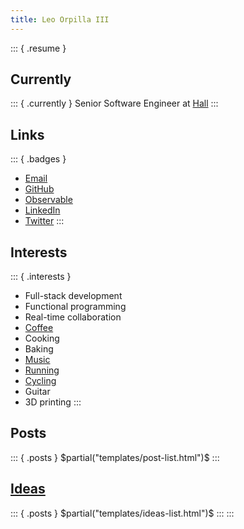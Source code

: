 ```yaml
---
title: Leo Orpilla III
---
```

::: { .resume }
## Currently
::: { .currently }
Senior Software Engineer at [Hall][hall]
::: 
## Links 
::: { .badges }
- [Email][email]
- [GitHub][github]
- [Observable][observable]
- [LinkedIn][linkedin]
- [Twitter][twitter]
:::

## Interests
::: { .interests }
- Full-stack development
- Functional programming
- Real-time collaboration
- [Coffee][coffee]
- Cooking
- Baking
- [Music][spotify]
- [Running][strava]
- [Cycling][strava]
- Guitar
- 3D printing
:::


## Posts
::: { .posts }
$partial("templates/post-list.html")$
:::

## [Ideas][ideas]

::: { .posts }
$partial("templates/ideas-list.html")$
:::
:::


[email]: mailto:dev@ldgrp.me
[github]: https://github.com/ldgrp
[linkedin]: https://linkedin.com/in/ldgrp
[coffee]: /recipes/coffee.html
[twitter]: https://twitter.com/_ldgrp
[spotify]: https://open.spotify.com/user/lorpilla3
[strava]: https://www.strava.com/athletes/97171311
[hall]: https://usehall.com/
[ideas]: ideas.html
[observable]: https://observablehq.com/@ldgrp